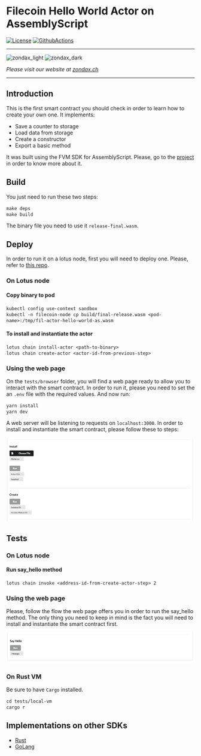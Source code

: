 # Filecoin Hello World Actor on AssemblyScript
[![License](https://img.shields.io/badge/License-Apache%202.0-blue.svg)](https://opensource.org/licenses/Apache-2.0)
[![GithubActions](https://github.com/Zondax/fil-hello-world-actor-as/actions/workflows/main.yaml/badge.svg)](https://github.com/Zondax/fil-hello-world-actor-as/blob/master/.github/workflows/main.yaml)


---

![zondax_light](docs/zondax_light.png#gh-light-mode-only)
![zondax_dark](docs/zondax_dark.png#gh-dark-mode-only)

_Please visit our website at [zondax.ch](https://www.zondax.ch)_

---

## Introduction
This is the first smart contract you should check in order to learn how to create your own one. It implements:
- Save a counter to storage
- Load data from storage
- Create a constructor
- Export a basic method

It was built using the FVM SDK for AssemblyScript. Please, go to the [project](https://github.com/Zondax/fvm-as-sdk) in order to know more about it.

## Build
You just need to run these two steps:
```
make deps
make build
```
The binary file you need to use it `release-final.wasm`.

## Deploy

In order to run it on a lotus node, first you will need to deploy one. Please, refer to [this repo](https://github.com/Zondax/rosetta-filecoin/tree/experimental/dev-fmv-m2).

### On Lotus node
#### Copy binary to pod
```
kubectl config use-context sandbox
kubectl -n filecoin-node cp build/final-release.wasm <pod-name>:/tmp/fil-actor-hello-world-as.wasm
```
#### To install and instantiate the actor
```
lotus chain install-actor <path-to-binary>
lotus chain create-actor <actor-id-from-previous-step>
```

### Using the web page
On the `tests/browser` folder, you will find a web page ready to allow you to interact with the smart contract. In order to 
run it, please you need to set the an `.env` file with the required values. And now run:
```
yarn install
yarn dev
```

A web server will be listening to requests on `localhost:3000`. In order to install and instantiate the smart contract, please follow these to steps:

![Install and create](./docs/assets/install_create.png)

## Tests 

### On Lotus node

#### Run say_hello method
```
lotus chain invoke <address-id-from-create-actor-step> 2
```

### Using the web page
Please, follow the flow the web page offers you in order to run the say_hello method. 
The only thing you need to keep in mind is the fact you will need to install and instantiate 
the smart contract first.

![Run](./docs/assets/run.png)

### On Rust VM

Be sure to have `Cargo` installed.
```
cd tests/local-vm
cargo r
```

## Implementations on other SDKs
- [Rust](https://github.com/raulk/fil-hello-world-actor)
- [GoLang](https://github.com/ipfs-force-community/go-fvm-sdk)

